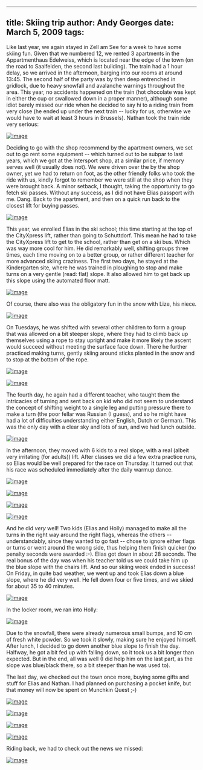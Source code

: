 -----
title:  Skiing trip
author: Andy Georges
date: March 5, 2009
tags: 
-----







Like last year, we again stayed in Zell am See for a week to have some
skiing fun. Given that we numbered 12, we rented 3 apartments in the
Appartmenthaus Edelweiss, which is located near the edge of the town (on
the road to Saalfelden, the second last building). The train had a 1
hour delay, so we arrived in the afternoon, barging into our rooms at
around 13:45. The second half of the party was by then deep entrenched
in gridlock, due to heavy snowfall and avalanche warnings throughout the
area. This year, no accidents happened on the train (hot chocolate was
kept in either the cup or swallowed down in a proper manner), although
some idiot barely missed our ride when he decided to say hi to a riding
train from very close (he ended up under the next train -- lucky for us,
otherwise we would have to wait at least 3 hours in Brussels). Nathan
took the train ride very serious:


[![image](F1FC40B8-449F-473C-93C4-0A3A86DC7188-1.jpg)](http://www.flickr.com/photos/itkovian/3318828174/)


Deciding to go with the shop recommend by the apartment owners, we set
out to go rent some equipment -- which turned out to be subpar to last
years, which we got at the Intersport shop, at a similar price, if
memory serves well (it usually does not). We were driven over the by the
shop owner, yet we had to return on foot, as the other friendly folks
who took the ride with us, kindly forgot to remember we were still at
the shop when they were brought back. A minor setback, I thought, taking
the opportunity to go fetch ski passes. Without any success, as I did
not have Elias passport with me. Dang. Back to the apartment, and then
on a quick run back to the closest lift for buying passes.


[![image](F1FC40B8-449F-473C-93C4-0A3A86DC7188-2.jpg)](http://www.flickr.com/photos/itkovian/3318859730/)


This year, we enrolled Elias in the ski school; this time starting at
the top of the CityXpress lift, rather than going to Schuttdorf. This
mean he had to take the CityXpress lift to get to the school, rather
than get on a ski bus. Which was way more cool for him. He did
remarkably well, shifting groups three times, each time moving on to a
better group, or rather different teacher for more advanced skiing
craziness. The first two days, he stayed at the Kindergarten site, where
he was trained in ploughing to stop and make turns on a very gentle
(read: flat) slope. It also allowed him to get back up this slope using
the automated floor matt.


[![image](F1FC40B8-449F-473C-93C4-0A3A86DC7188-3.jpg)](http://www.flickr.com/photos/itkovian/3319854534/)


Of course, there also was the obligatory fun in the snow with Lize, his
niece.


[![image](F1FC40B8-449F-473C-93C4-0A3A86DC7188-4.jpg)](http://www.flickr.com/photos/itkovian/3319857410/)


On Tuesdays, he was shifted with several other children to form a group
that was allowed on a bit steeper slope, where they had to climb back up
themselves using a rope to stay upright and make it more likely the
ascent would succeed without meeting the surface face down. There he
further practiced making turns, gently skiing around sticks planted in
the snow and to stop at the bottom of the rope.


[![image](F1FC40B8-449F-473C-93C4-0A3A86DC7188-5.jpg)](http://www.flickr.com/photos/itkovian/3319040915/)


[![image](F1FC40B8-449F-473C-93C4-0A3A86DC7188-6.jpg)](http://www.flickr.com/photos/itkovian/3319907802/)


The fourth day, he again had a different teacher, who taught them the
intricacies of turning and sent back on kid who did not seem to
understand the concept of shifting weight to a single leg and putting
pressure there to make a turn (the poor fellar was Russian (I guess),
and so he might have had a lot of difficulties understanding either
English, Dutch or German). This was the only day with a clear sky and
lots of sun, and we had lunch outside.


[![image](F1FC40B8-449F-473C-93C4-0A3A86DC7188-7.jpg)](http://www.flickr.com/photos/itkovian/3319073469/)


In the afternoon, they moved with 6 kids to a real slope, with a real
(albeit very irritating (for adults)) lift. After classes we did a few
extra practice runs, so Elias would be well prepared for the race on
Thursday. It turned out that his race was scheduled immediately after
the daily warmup dance.


[![image](F1FC40B8-449F-473C-93C4-0A3A86DC7188-8.jpg)](http://www.flickr.com/photos/itkovian/3319864494/)


[![image](F1FC40B8-449F-473C-93C4-0A3A86DC7188-9.jpg)](http://www.flickr.com/photos/itkovian/3319934328/)


[![image](F1FC40B8-449F-473C-93C4-0A3A86DC7188-10.jpg)](http://www.flickr.com/photos/itkovian/3319118671/)


[![image](F1FC40B8-449F-473C-93C4-0A3A86DC7188-11.jpg)](http://www.flickr.com/photos/itkovian/3319946382/)


And he did *very* well! Two kids (Elias and Holly) managed to make all
the turns in the right way around the right flags, whereas the others --
understandably, since they wanted to go fast -- chose to ignore either
flags or turns or went around the wrong side, thus helping them finish
quicker (no penalty seconds were awarded :-). Elias got down in about 28
seconds. The real bonus of the day was when his teacher told us we could
take him up the blue slope with the chairs lift. And so our skiing week
ended in success! On Friday, in quite bad weather, we went up and took
Elias down a blue slope, where he did very well. He fell down four or
five times, and we skied for about 35 to 40 minutes.


[![image](F1FC40B8-449F-473C-93C4-0A3A86DC7188-12.jpg)](http://www.flickr.com/photos/itkovian/3319950268/)


In the locker room, we ran into Holly:


[![image](F1FC40B8-449F-473C-93C4-0A3A86DC7188-13.jpg)](http://www.flickr.com/photos/itkovian/3319126691/)


Due to the snowfall, there were already numerous small bumps, and 10 cm
of fresh white powder. So we took it slowly, making sure he enjoyed
himself. After lunch, I decided to go down another blue slope to finish
the day. Halfway, he got a bit fed up with falling down, so it took us a
bit longer than expected. But in the end, all was well (I did help him
on the last part, as the slope was blue/black there, so a bit steeper
than he was used to).


The last day, we checked out the town once more, buying some gifts and
stuff for Elias and Nathan. I had planned on purchasing a pocket knife,
but that money will now be spent on Munchkin Quest ;-)


[![image](F1FC40B8-449F-473C-93C4-0A3A86DC7188-14.jpg)](http://www.flickr.com/photos/itkovian/3318313409/)


[![image](F1FC40B8-449F-473C-93C4-0A3A86DC7188-15.jpg)](http://www.flickr.com/photos/itkovian/3319192734/)


[![image](F1FC40B8-449F-473C-93C4-0A3A86DC7188-16.jpg)](http://www.flickr.com/photos/itkovian/3318377937/)


[![image](F1FC40B8-449F-473C-93C4-0A3A86DC7188-17.jpg)](http://www.flickr.com/photos/itkovian/3318323269/)


Riding back, we had to check out the news we missed:


[![image](F1FC40B8-449F-473C-93C4-0A3A86DC7188-18.jpg)](http://www.flickr.com/photos/itkovian/3319793826/)




